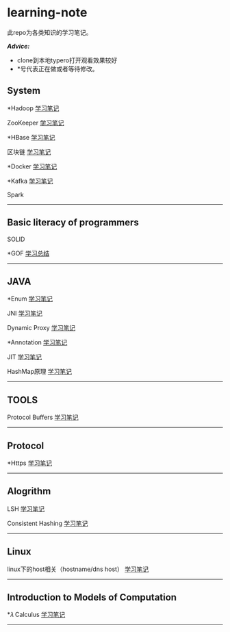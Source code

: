 # learning-note
此repo为各类知识的学习笔记。

***Advice:***

* clone到本地typero打开观看效果较好
* *号代表正在做或者等待修改。

## System

*Hadoop [学习笔记](doc/system-hadoop-learning-roadmap.md)

ZooKeeper [学习笔记](doc/system-zookeeper.md)

*HBase [学习笔记](./doc/system-hbase.md)

区块链 [学习笔记](./doc/blockchain.md)

*Docker [学习笔记](./doc/system-docker.md)

*Kafka [学习笔记](./doc/system-kafka.md)

Spark

---

## Basic literacy of programmers

SOLID

*GOF [学习总结](doc/design-pattern-gof.md)

---

## JAVA 

*Enum [学习笔记](doc/java-enum.md)

JNI [学习笔记](doc/java-jni.md)

Dynamic Proxy [学习笔记](doc/java-daynamic-proxy.md)

*Annotation [学习笔记](doc/java-annotation.md)

JIT [学习笔记](./doc/java-jit.md)

HashMap原理 [学习笔记](doc/java-hashmap.md)

---

## TOOLS

Protocol Buffers [学习笔记](doc/tool-protocol-buffer.md)

---

## Protocol

*Https [学习笔记](doc/https.md)

---

## Alogrithm

LSH [学习笔记](./doc/algorithm-lsh.md)

Consistent Hashing [学习笔记](./doc/algorithm-ch.md)

---


## Linux

linux下的host相关（hostname/dns host） [学习笔记](./doc/linux-hostname.md)

---


## Introduction to Models of Computation

*𝜆 Calculus [学习笔记](doc/lambda-calculus.md)

---